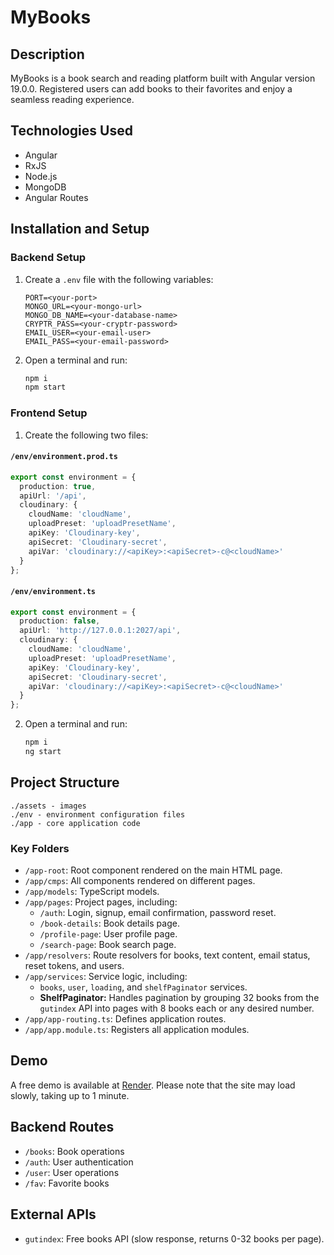 # MyBooks

## Description

MyBooks is a book search and reading platform built with Angular version 19.0.0. Registered users can add books to their favorites and enjoy a seamless reading experience.

## Technologies Used

- Angular
- RxJS
- Node.js
- MongoDB
- Angular Routes

## Installation and Setup

### Backend Setup

1. Create a `.env` file with the following variables:
   ```env
   PORT=<your-port>
   MONGO_URL=<your-mongo-url>
   MONGO_DB_NAME=<your-database-name>
   CRYPTR_PASS=<your-cryptr-password>
   EMAIL_USER=<your-email-user>
   EMAIL_PASS=<your-email-password>
   ```
2. Open a terminal and run:
   ```bash
   npm i
   npm start
   ```

### Frontend Setup

1. Create the following two files:

#### `/env/environment.prod.ts`

```typescript
export const environment = {
  production: true,
  apiUrl: '/api',
  cloudinary: {
    cloudName: 'cloudName',
    uploadPreset: 'uploadPresetName',
    apiKey: 'Cloudinary-key',
    apiSecret: 'Cloudinary-secret',
    apiVar: 'cloudinary://<apiKey>:<apiSecret>-c@<cloudName>'
  }
};
```

#### `/env/environment.ts`

```typescript
export const environment = {
  production: false,
  apiUrl: 'http://127.0.0.1:2027/api',
  cloudinary: {
    cloudName: 'cloudName',
    uploadPreset: 'uploadPresetName',
    apiKey: 'Cloudinary-key',
    apiSecret: 'Cloudinary-secret',
    apiVar: 'cloudinary://<apiKey>:<apiSecret>-c@<cloudName>'
  }
};
```

2. Open a terminal and run:
   ```bash
   npm i
   ng start
   ```

## Project Structure

```
./assets - images
./env - environment configuration files
./app - core application code
```

### Key Folders

- `/app-root`: Root component rendered on the main HTML page.
- `/app/cmps`: All components rendered on different pages.
- `/app/models`: TypeScript models.
- `/app/pages`: Project pages, including:
  - `/auth`: Login, signup, email confirmation, password reset.
  - `/book-details`: Book details page.
  - `/profile-page`: User profile page.
  - `/search-page`: Book search page.
- `/app/resolvers`: Route resolvers for books, text content, email status, reset tokens, and users.
- `/app/services`: Service logic, including:
  - `books`, `user`, `loading`, and `shelfPaginator` services.
  - **ShelfPaginator:** Handles pagination by grouping 32 books from the `gutindex` API into pages with 8 books each or any desired number.
- `/app/app-routing.ts`: Defines application routes.
- `/app/app.module.ts`: Registers all application modules.

## Demo

A free demo is available at [Render](https://render.com/). Please note that the site may load slowly, taking up to 1 minute.

## Backend Routes

- `/books`: Book operations
- `/auth`: User authentication
- `/user`: User operations
- `/fav`: Favorite books

## External APIs

- `gutindex`: Free books API (slow response, returns 0-32 books per page).
